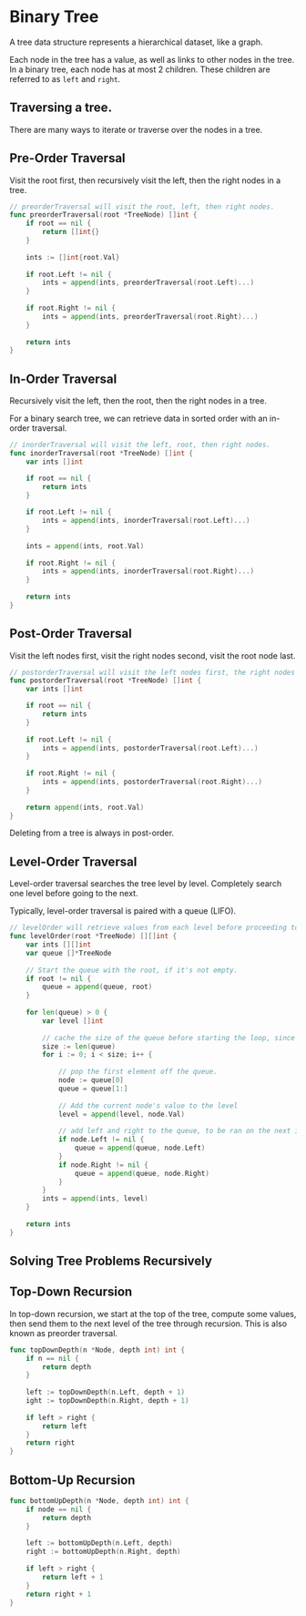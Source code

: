 # Binary Tree

A tree data structure represents a hierarchical dataset, like a graph.

Each node in the tree has a value, as well as links to other nodes in the tree. In a binary tree, each node has at most 2 children. These children are referred to as `left` and `right`.

## Traversing a tree.

There are many ways to iterate or traverse over the nodes in a tree.

## Pre-Order Traversal

Visit the root first, then recursively visit the left, then the right nodes in a tree.

```go
// preorderTraversal will visit the root, left, then right nodes.
func preorderTraversal(root *TreeNode) []int {
    if root == nil {
        return []int{}
    }
    
    ints := []int{root.Val}
    
    if root.Left != nil {
        ints = append(ints, preorderTraversal(root.Left)...)
    }
    
    if root.Right != nil {
        ints = append(ints, preorderTraversal(root.Right)...)
    }
    
    return ints
}
```

## In-Order Traversal

Recursively visit the left, then the root, then the right nodes in a tree.

For a binary search tree, we can retrieve data in sorted order with an in-order traversal.

```go
// inorderTraversal will visit the left, root, then right nodes.
func inorderTraversal(root *TreeNode) []int {
    var ints []int

    if root == nil {
        return ints
    }
    
    if root.Left != nil {
        ints = append(ints, inorderTraversal(root.Left)...)
    }
    
    ints = append(ints, root.Val)
    
    if root.Right != nil {
        ints = append(ints, inorderTraversal(root.Right)...)
    }
    
    return ints
}
```

## Post-Order Traversal

Visit the left nodes first, visit the right nodes second, visit the root node last.

```go
// postorderTraversal will visit the left nodes first, the right nodes second, and the root node last.
func postorderTraversal(root *TreeNode) []int {
    var ints []int

    if root == nil {
        return ints
    }
    
    if root.Left != nil {
        ints = append(ints, postorderTraversal(root.Left)...)
    }
    
    if root.Right != nil {
        ints = append(ints, postorderTraversal(root.Right)...)
    }
    
    return append(ints, root.Val)
}
```

Deleting from a tree is always in post-order.

## Level-Order Traversal

Level-order traversal searches the tree level by level. Completely search one level before going to the next.

Typically, level-order traversal is paired with a queue (LIFO).

```go
// levelOrder will retrieve values from each level before proceeding to the next.
func levelOrder(root *TreeNode) [][]int {
    var ints [][]int
    var queue []*TreeNode
    
    // Start the queue with the root, if it's not empty.
    if root != nil {
        queue = append(queue, root)
    }
    
    for len(queue) > 0 {
        var level []int
        
        // cache the size of the queue before starting the loop, since we'll be adding to the queue inside the loop.
        size := len(queue)
        for i := 0; i < size; i++ {
        
            // pop the first element off the queue.
            node := queue[0]
            queue = queue[1:]
            
            // Add the current node's value to the level
            level = append(level, node.Val)
            
            // add left and right to the queue, to be ran on the next iteration of the outer loop.
            if node.Left != nil {
                queue = append(queue, node.Left)
            }
            if node.Right != nil {
                queue = append(queue, node.Right)
            }
        }
        ints = append(ints, level)
    }
    
    return ints
}
```

## Solving Tree Problems Recursively

## Top-Down Recursion

In top-down recursion, we start at the top of the tree, compute some values, then send them to the next level of the tree through recursion. This is also known as preorder traversal.

```go
func topDownDepth(n *Node, depth int) int {
    if n == nil {
        return depth
    }
    
    left := topDownDepth(n.Left, depth + 1)
    ight := topDownDepth(n.Right, depth + 1)
    
    if left > right {
        return left
    }
    return right
}
```

## Bottom-Up Recursion

```go
func bottomUpDepth(n *Node, depth int) int {
    if node == nil {
        return depth
    }
    
    left := bottomUpDepth(n.Left, depth)
    right := bottomUpDepth(n.Right, depth)
    
    if left > right {
        return left + 1
    }
    return right + 1
}
```

